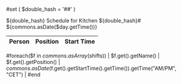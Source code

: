 #set ( $double_hash = '##' )

${double_hash} Schedule for Kitchen
${double_hash}# ${commons.asDate($day.getTime())}

| Person | Position | Start Time | 
| ---- | ------- | ------ |
#foreach($f in $commons.asArray($shifts))
| $f.get().getName() | $f.get().getPosition() | $commons.asDate($f.get().getStartTime().getTime()).getTime("AM/PM", "CET") |
#end
